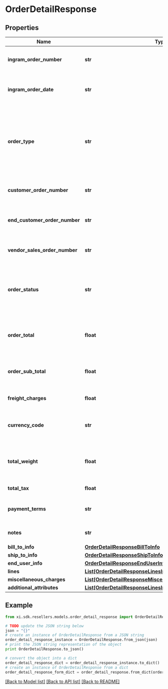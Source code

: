 # OrderDetailResponse


## Properties

Name | Type | Description | Notes
------------ | ------------- | ------------- | -------------
**ingram_order_number** | **str** | The IngramMicro sales order number. | [optional] 
**ingram_order_date** | **str** | The date and time in UTC format that the order was created. | [optional] 
**order_type** | **str** | The order type. One of B &#x3D; Branch Transfer, C &#x3D; COD, D &#x3D; Direct Ship, F &#x3D; Future Order, P &#x3D; Special Order, M &#x3D; Memo, Q &#x3D; Quote, S &#x3D; Sales Order. | [optional] 
**customer_order_number** | **str** | The reseller&#39;s order number for reference in their system. | [optional] 
**end_customer_order_number** | **str** | The end user/customer&#39;s order number for reference in their system. | [optional] 
**vendor_sales_order_number** | **str** | The vendor&#39;s order number for reference in their system. | [optional] 
**order_status** | **str** | The header-level status of the order. One of- Shipped, Canceled, Backordered, Processing, On Hold, Delivered. | [optional] 
**order_total** | **float** | The total cost for the order, includes subtotal, freight charges, and tax. | [optional] 
**order_sub_total** | **float** | The sub total cost for the order, not including tax and freight. | [optional] 
**freight_charges** | **float** | The freight charges for the order. | [optional] 
**currency_code** | **str** | The country-specific three digit ISO 4217 currency code for the order. | [optional] 
**total_weight** | **float** | The total weight of the order. Pounds in North America, KG in all other countries. | [optional] 
**total_tax** | **float** | The total tax for the order. | [optional] 
**payment_terms** | **str** | The payment terms of the order. (Ex- Net 30 days). | [optional] 
**notes** | **str** | The header-level notes for the order. | [optional] 
**bill_to_info** | [**OrderDetailResponseBillToInfo**](OrderDetailResponseBillToInfo.md) |  | [optional] 
**ship_to_info** | [**OrderDetailResponseShipToInfo**](OrderDetailResponseShipToInfo.md) |  | [optional] 
**end_user_info** | [**OrderDetailResponseEndUserInfo**](OrderDetailResponseEndUserInfo.md) |  | [optional] 
**lines** | [**List[OrderDetailResponseLinesInner]**](OrderDetailResponseLinesInner.md) |  | [optional] 
**miscellaneous_charges** | [**List[OrderDetailResponseMiscellaneousChargesInner]**](OrderDetailResponseMiscellaneousChargesInner.md) |  | [optional] 
**additional_attributes** | [**List[OrderDetailResponseLinesInnerAdditionalAttributesInner]**](OrderDetailResponseLinesInnerAdditionalAttributesInner.md) |  | [optional] 

## Example

```python
from xi.sdk.resellers.models.order_detail_response import OrderDetailResponse

# TODO update the JSON string below
json = "{}"
# create an instance of OrderDetailResponse from a JSON string
order_detail_response_instance = OrderDetailResponse.from_json(json)
# print the JSON string representation of the object
print OrderDetailResponse.to_json()

# convert the object into a dict
order_detail_response_dict = order_detail_response_instance.to_dict()
# create an instance of OrderDetailResponse from a dict
order_detail_response_form_dict = order_detail_response.from_dict(order_detail_response_dict)
```
[[Back to Model list]](../README.md#documentation-for-models) [[Back to API list]](../README.md#documentation-for-api-endpoints) [[Back to README]](../README.md)


